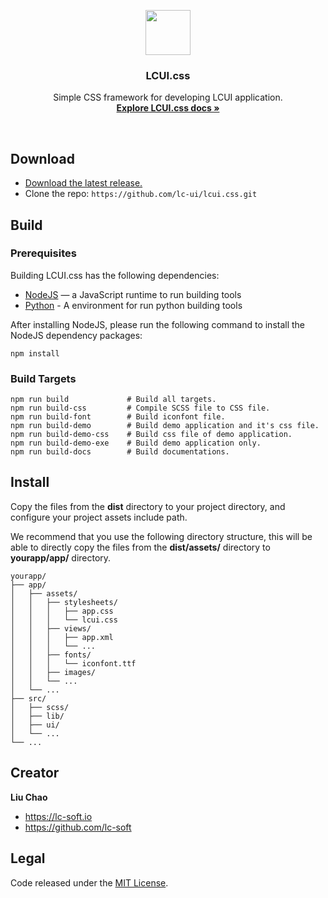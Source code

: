 <p align="center">
  <a href="http://lcui.org">
    <img src="https://lc-soft.io/static/images/logo-lcui-css.png" width=72 height=72>
  </a>

  <h3 align="center">LCUI.css</h3>

  <p align="center">
    Simple CSS framework for developing LCUI application.
    <br>
    <a href="https://docs.lcui.lc-soft.io/"><strong>Explore LCUI.css docs &raquo;</strong></a>
  </p>
</p>

<br>

## Download

- [Download the latest release.](https://github.com/lc-ui/lcui.css/releases)
- Clone the repo: `https://github.com/lc-ui/lcui.css.git`

## Build

### Prerequisites

Building LCUI.css has the following dependencies:

* [NodeJS](https://nodejs.org) — a JavaScript runtime to run building tools
* [Python](https://www.python.org/) - A environment for run python building tools

After installing NodeJS, please run the following command to install the NodeJS dependency packages:

    npm install


### Build Targets

    npm run build             # Build all targets.
    npm run build-css         # Compile SCSS file to CSS file.
    npm run build-font        # Build iconfont file.
    npm run build-demo        # Build demo application and it's css file.
    npm run build-demo-css    # Build css file of demo application.
    npm run build-demo-exe    # Build demo application only.
    npm run build-docs        # Build documentations.

## Install

Copy the files from the **dist** directory to your project directory, and configure your project assets include path.

We recommend that you use the following directory structure, this will be able to directly copy the files from the **dist/assets/** directory to **yourapp/app/** directory.

``` text
yourapp/
├── app/
│   ├── assets/
│   │   ├── stylesheets/
│   │   │   ├── app.css
│   │   │   └── lcui.css
│   │   ├── views/
│   │   │   ├── app.xml
│   │   │   └── ...
│   │   ├── fonts/
│   │   │   └── iconfont.ttf
│   │   ├── images/
│   │   └── ...
│   └── ...
├── src/
│   ├── scss/
│   ├── lib/
│   ├── ui/
│   └── ...
└── ...
```

## Creator

**Liu Chao**

- <https://lc-soft.io>
- <https://github.com/lc-soft>

## Legal

Code released under the [MIT License](https://github.com/lc-ui/lcui.css/blob/master/LICENSE).
